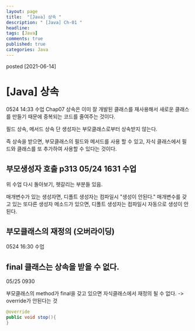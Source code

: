 ```yaml
---
layout: page
title:  "[Java] 상속 "
description: " [Java] Ch-01 "
headline: 
tags: [Java]
comments: true
published: true
categories: Java
---
```

posted [2021-06-14] 


# [Java] 상속
0524 14:33 수업 Chap07 
상속은 이미 잘 개발된 클래스를 재사용해서 새로운 클래스를 만들기 때문에 중복되는 코드를 줄여주는 것이다. 

필드 상속, 메서드 상속
단 생성자는 부모클래스로부터 상속받지 않는다. 

즉 상속을 받으면, 부모클래스의 필드와 메서드를 사용 할 수 있고, 자식 클래스에서 필드와 클래스를 또 추가하여 사용할 수 있다는 것이다. 

## 부모생성자 호출 p313 05/24 1631 수업 
위 수업 다시 돌아보기, 헷갈리는 부분들 있음. 

매개변수가 있는 생성자면, 디폴트 생성자는 컴파일시 "생성이 안된다." 
매개변수를 갖고 있는 또다른 생성자 메소드가 있으면, 디폴트 생성자는 컴파일시 자동으로 생성이 안된다. 

## 부모클래스의 재정의 (오버라이딩)
0524 16:30 수업


## final 클래스는 상속을 받을 수 없다. 
05/25 0930

부모클래스의 method가 final을 갖고 있으면 자식클래스에서 재정의 될 수 없다. -> override가 안된다는 것
```java
@override
public void stop(){
}
```

